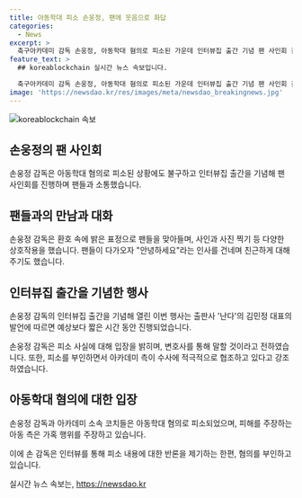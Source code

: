 ```yaml
---
title: 아동학대 피소 손웅정, 팬에 웃음으로 화답
categories:
  - News
excerpt: >
  축구아카데미 감독 손웅정, 아동학대 혐의로 피소된 가운데 인터뷰집 출간 기념 팬 사인회 참석. 환호 속 사인, 사진 찍으며 밝은 표정으로 팬들과 소통. 피소에 대한 입장 변화 없다며 변호사를 통해 말할 것 밝혀. 행사는 출간 기념으로 진행되며 출판사 대표는 매체에 출간 후 1~2시간 진행 전했다. 손 감독은 논란에 대해 국민 여러분께 죄송하고 송구스럽다고 했으며, 사실관계 왜곡 없이 밝힐 것 밝혔다.
feature_text: >
  ## koreablockchain 실시간 뉴스 속보입니다.

  축구아카데미 감독 손웅정, 아동학대 혐의로 피소된 가운데 인터뷰집 출간 기념 팬 사인회 참석. 환호 속 사인, 사진 찍으며 밝은 표정으로 팬들과 소통. 피소에 대한 입장 변화 없다며 변호사를 통해 말할 것 밝혀. 행사는 출간 기념으로 진행되며 출판사 대표는 매체에 출간 후 1~2시간 진행 전했다. 손 감독은 논란에 대해 국민 여러분께 죄송하고 송구스럽다고 했으며, 사실관계 왜곡 없이 밝힐 것 밝혔다.
image: 'https://newsdao.kr/res/images/meta/newsdao_breakingnews.jpg'
---
```


<p><img src="https://newsdao.kr/res/images/meta/newsdao_breakingnews.jpg" alt="koreablockchain 속보" /></p>

<h2 data-ke-size="size26">손웅정의 팬 사인회</h2>

<p data-ke-size="size16">손웅정 감독은 아동학대 혐의로 피소된 상황에도 불구하고 인터뷰집 출간을 기념해 팬 사인회를 진행하며 팬들과 소통했습니다.</p>

<h2 data-ke-size="size24">팬들과의 만남과 대화</h2>

<p data-ke-size="size16">손웅정 감독은 환호 속에 밝은 표정으로 팬들을 맞아들며, 사인과 사진 찍기 등 다양한 상호작용을 했습니다. 팬들이 다가오자 "안녕하세요"라는 인사를 건네며 친근하게 대해주기도 했습니다.</p>

<h2 data-ke-size="size24">인터뷰집 출간을 기념한 행사</h2>

<p data-ke-size="size16">손웅정 감독의 인터뷰집 출간을 기념해 열린 이번 행사는 출판사 '난다'의 김민정 대표의 발언에 따르면 예상보다 짧은 시간 동안 진행되었습니다.</p>

<p data-ke-size="size16">손웅정 감독은 피소 사실에 대해 입장을 밝히며, 변호사를 통해 말할 것이라고 전하였습니다. 또한, 피소를 부인하면서 아카데미 측이 수사에 적극적으로 협조하고 있다고 강조하였습니다.</p>

<h2 data-ke-size="size24">아동학대 혐의에 대한 입장</h2>

<p data-ke-size="size16">손웅정 감독과 아카데미 소속 코치들은 아동학대 혐의로 피소되었으며, 피해를 주장하는 아동 측은 가혹 행위를 주장하고 있습니다.</p>

<p data-ke-size="size16">이에 손 감독은 인터뷰를 통해 피소 내용에 대한 반론을 제기하는 한편, 혐의를 부인하고 있습니다.</p>
실시간 뉴스 속보는, <a href="https://newsdao.kr" rel="dofollow">https://newsdao.kr</a>


